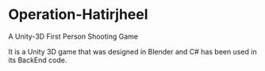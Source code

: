 # Operation-Hatirjheel
A Unity-3D First Person Shooting Game

It is a Unity 3D game that was designed in Blender and C# has been used in its BackEnd code.
